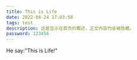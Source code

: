 ```yaml
---
title: This is Life
date: 2022-08-24 17:03:58
tags: test
description: 这是显示在首页的概述，正文内容均会被隐藏。
password: 123456
---
```


He say:"This is Life!"
